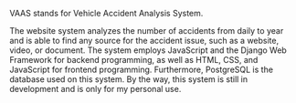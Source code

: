 VAAS stands for Vehicle Accident Analysis System.

The website system analyzes the number of accidents from daily to year and is able to find any source for the accident issue, such as a website, video, or document. 
The system employs JavaScript and the Django Web Framework for backend programming, as well as HTML, CSS, and JavaScript for frontend programming.
Furthermore, PostgreSQL is the database used on this system. By the way, this system is still in development and is only for my personal use.
